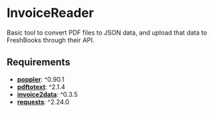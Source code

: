 # InvoiceReader

Basic tool to convert PDF files to JSON data, and upload that data to FreshBooks through their API.

## Requirements

* [**poppler**](https://anaconda.org/conda-forge/poppler): ^0.90.1
* [**pdftotext**](https://pypi.org/project/pdftotext/): ^2.1.4
* [**invoice2data**](https://pypi.org/project/invoice2data/): ^0.3.5
* [**requests**](https://pypi.org/project/requests/): ^2.24.0